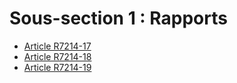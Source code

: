 # Sous-section 1 : Rapports

* [Article R7214-17](./LEGIARTI000018521336.md)
* [Article R7214-18](./LEGIARTI000018521334.md)
* [Article R7214-19](./LEGIARTI000018521332.md)
